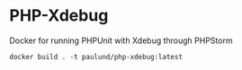 # PHP-Xdebug
Docker for running PHPUnit with Xdebug through PHPStorm

```
docker build . -t paulund/php-xdebug:latest
```